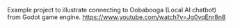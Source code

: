Example project to illustrate connecting to Oobabooga (Local AI chatbot) from Godot game engine.
https://www.youtube.com/watch?v=Jg0vqEnr8n8
